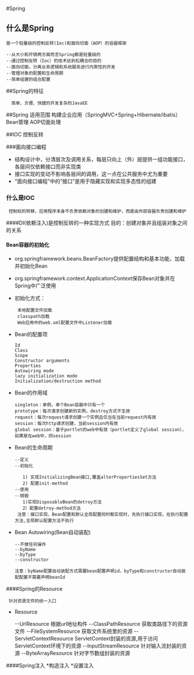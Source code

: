 #Spring

## 什么是Spring
    是一个轻量级的控制反转(Ioc)和面向切面（AOP）的容器框架
    
    --从大小和开销两方面而言Spring都是轻量级的
    --通过控制反转（Ioc）的技术达到松耦合的目的
    --面向切面，分离业务逻辑和系统服务进行内聚性的开发
    --管理对象的配置和生命周期
    --简单组建的组合配置
    
##Spring的特征
     
      简单、方便、快捷的开发复杂的JavaEE
      
##Spring 适用范围
      构建企业应用（SpringMVC+Spring+Hibernate/ibatis）
      Bean管理
      AOP切面处理

##IOC 控制反转

###面向接口编程
    
   * 结构设计中，分清层次及调用关系，每层只向上（外）层提供一组功能接口，各层间仅依赖接口而非实现类
   * 接口实现的变动不影响各层间的调用，这一点在公共服务中尤为重要
   * “面向接口编程”中的“接口”是用于隐藏实现和实现多态性的组建
### 什么是IOC
    
     控制权的转移，应用程序本身不负责依赖对象的创建和维护，而是由外部容器负责创建和维护
####DI(依赖注入)是控制反转的一种实现方式
     目的：创建对象并且组装对象之间的关系
           
           
           
#### Bean容器的初始化
  * org.springframework.beans.BeanFactory提供配置结构和基本功能，加载并初始化Bean
  * org.springframework.context.ApplicationContext保存Bean对象并在Spring中广泛使用
  * 初始化方式：
  
         本地配置文件加载
         classpath加载
         Web应用中的web.xml配置文件中Listener加载
  * Bean的配置项
       
        Id
        Class
        Scope
        Constructor arguments
        Properties
        Autowiring mode
        lazy initialization mode
        Initialization/destruction method
  * Bean的作用域
        
        singleton：单例，单个Bean容器中只有一个
        prototype：每次请求创建新的实例，destroy方式不生效
        request：每次request请求创建一个实例且仅当在当前request内有效
        session：每次http请求创建，当前session内有效
        global session：基于portlet的web中有效（portlet定义了global session），如果是在web中，同session
        
  * Bean的生命周期
       
        --定义
        --初始化
           
           1) 实现InitializingBean接口,覆盖alterPropertiesSet方法
           2) 配置init-method
        --使用
        --销毁
           1)实现DisposableBean的detroy方法
           2）配置detroy-method方法
         注意：接口实现、Bean配置和默认全局配置同时都实现时，先执行接口实现，在执行配置方法,全局默认配置方法不执行
  
  * Bean Autowiring(Bean自动装配)
        
        --不做任何操作
        --byName
        --byType
        --constructor
        
        注意：byName配置自动装配方式需要bean配置声明id，byType和constructor自动装配配置不需要声明beanId

####Spring的Resource

     针对资源文件的统一入口
     
  * Resource
  
  
    --UrlResource               根据url地址构件
    --ClassPathResource         获取类路径下的资源文件
    --FileSystemResource        获取文件系统里的资源
    --ServletContextResource    ServletContext封装的资源,用于访问ServletContext环境下的资源
    --InputStreamResource       针对输入流封装的资源
    --ByteArrayResource         针对字节数组封装的资源

  
####Spring注入
    *构造注入
    *设置注入